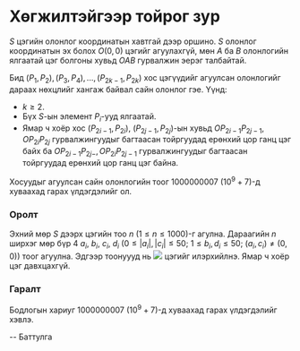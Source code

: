 Хөгжилтэйгээр тойрог зур
========================
$S$ цэгийн олонлог координатын хавтгай дээр оршино. $S$ олонлог координатын эх болох $O(0, 0)$ цэгийг агуулахгүй, мөн $A$ ба $B$ олонлогийн ялгаатай цэг болгоны хувьд $OAB$ гурвалжин эерэг талбайтай.

Бид ($P_1, P_2), (P_3, P_4), ... , (P_{2k-1}, P_{2k}$) хос цэгүүдийг агуулсан олонлогийг дараах нөхцлийг хангаж байвал сайн олонлог гэе. Үүнд:

 - $k ≥ 2$.
 - Бүх $S$-ын элемент $P_i$-ууд ялгаатай.
 - Ямар ч хоёр хос ($P_{2i-1},P_{2i}$), ($P_{2j-1},P_{2j}$)-ын хувьд $OP_{2i-1}P_{2j-1}, OP_{2i}P_{2j}$ гурвалжингуудыг багтаасан тойргуудад ерөнхий цор ганц цэг байх ба $OP_{2i-1}P_{2j-}, OP_{2i}P_{2j-1}$ гурвалжингуудыг багтаасан тойргуудад ерөнхий цор ганц цэг байна.

Хосуудыг агуулсан сайн олонлогийн тоог $1000000007$ ($10^9 + 7$)-д хуваахад гарах үлдэгдэлийг ол.


### Оролт
Эхний мөр $S$ дээрх цэгийн тоо $n$ ($1 ≤ n ≤ 1000$)-г агулна. Дараагийн $n$ ширхэг мөр бүр 4 $a_i$, $b_i$, $c_i$, $d_i$ ($0 ≤ |a_i|, |c_i| ≤ 50$; $1 ≤ b_i, d_i ≤ 50$; ($a_i, c_i) ≠ (0, 0)$) тоог агуулна. Эдгээр тоонуууд нь ![][1] цэгийг илэрхийлнэ. Ямар ч хоёр цэг давхцахгүй.


### Гаралт
Бодлогын хариуг $1000000007$ ($10^9 + 7$)-д хуваахад гарах үлдэгдэлийг хэвлэ.

  [1]: http://espresso.codeforces.com/eb0ead1a6138beb1ef687d910311920c2d9818fc.png
  
-- Баттулга
